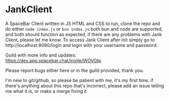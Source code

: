 # JankClient
A SpaceBar Client written in JS HTML and CSS
to run, clone the repo and do either
`node index.js`
or
`bun index.js`
both bun and node are supported, and both should function as expected, if there are any problems with Jank Client, please let me know. To access Jank Client after init simply go to http://localhost:8080/login and login with your username and password.

Guild with more info and updates:
https://dev.app.spacebar.chat/invite/WOVGtp

Please report bugs either here or in the guild provided, thank you.

I'm new to git/github, so please be patient with me, it's my first time. if there's anything about this repo that's incorrect, please add an issue telling me what it is, or make a merge fixing it
